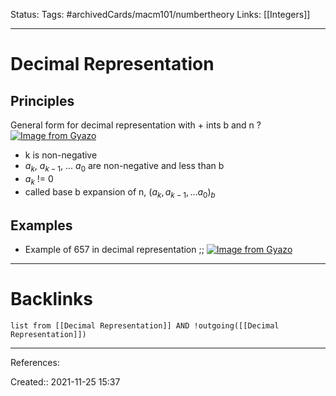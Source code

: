 Status: 
Tags: #archivedCards/macm101/numbertheory 
Links: [[Integers]]
___
# Decimal Representation
## Principles
General form for decimal representation with + ints b and n
?
[![Image from Gyazo](https://i.gyazo.com/7855efae89971b4799a6a6feeeff2989.png)](https://gyazo.com/7855efae89971b4799a6a6feeeff2989)
- k is non-negative
- $a_k$, $a_{k-1}$, ... $a_0$ are non-negative and less than b
- $a_k$ != 0
- called base b expansion of n, $(a_k, a_{k-1}, ... a_0)_b$
<!--SR:!2021-12-12,4,150-->

## Examples
- Example of 657 in decimal representation ;; [![Image from Gyazo](https://i.gyazo.com/3ecea491bb90abc677bcdbc346423221.png)](https://gyazo.com/3ecea491bb90abc677bcdbc346423221)
<!--SR:!2021-12-10,1,148-->


___
# Backlinks
```dataview
list from [[Decimal Representation]] AND !outgoing([[Decimal Representation]])
```
___
References:

Created:: 2021-11-25 15:37
